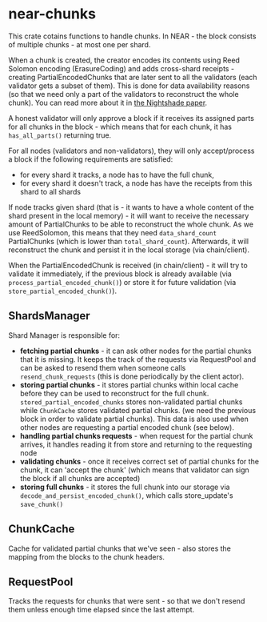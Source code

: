 # near-chunks

This crate cotains functions to handle chunks. In NEAR - the block consists of multiple chunks - at most one per shard.

When a chunk is created, the creator encodes its contents using Reed Solomon encoding (ErasureCoding) and adds cross-shard receipts - creating PartialEncodedChunks that are later sent to all the validators (each validator gets a subset of them). This is done for data availability reasons (so that we need only a part of the validators to reconstruct the whole chunk). You can read more about it in [the Nightshade paper](https://near.org/papers/nightshade).

A honest validator will only approve a block if it receives its assigned parts for all chunks in the block - which means that for each chunk, it has `has_all_parts()` returning true.

For all nodes (validators and non-validators), they will only accept/process a block if the following requirements are satisfied:

* for every shard it tracks, a node has to have the full chunk,
* for every shard it doesn't track, a node has have the receipts from this shard to all shards

If node tracks given shard (that is - it wants to have a whole content of the shard present in the local memory) - it will want to receive the necessary amount of PartialChunks to be able to reconstruct the whole chunk. As we use ReedSolomon, this means that they need `data_shard_count` PartialChunks (which is lower than `total_shard_count`). Afterwards, it will reconstruct the chunk and persist it in the local storage (via chain/client).

When the PartialEncodedChunk is received (in chain/client) - it will try to validate it immediately, if the previous block is already available (via `process_partial_encoded_chunk()`) or store it for future validation (via `store_partial_encoded_chunk()`).

## ShardsManager

Shard Manager is responsible for:

* **fetching partial chunks** - it can ask other nodes for the partial chunks that it is missing. It keeps the track of the requests via RequestPool and can be asked to resend them when someone calls `resend_chunk_requests` (this is done periodically by the client actor).
* **storing partial chunks** - it stores partial chunks within local cache before they can be used to reconstruct for the full chunk.
  `stored_partial_encoded_chunks` stores non-validated partial chunks while `ChunkCache` stores validated partial chunks. (we need the previous block in order to validate partial chunks). This data is also used when other nodes are requesting a partial encoded chunk (see below).
* **handling partial chunks requests** - when request for the partial chunk arrives, it handles reading it from store and returning to the requesting node
* **validating chunks** - once it receives correct set of partial chunks for the chunk, it can 'accept the chunk' (which means that validator can sign the block if all chunks are accepted)
* **storing full chunks** - it stores the full chunk into our storage via `decode_and_persist_encoded_chunk()`, which calls store_update's `save_chunk()`

## ChunkCache

Cache for validated partial chunks that we've seen - also stores the mapping from the blocks to the chunk headers.

## RequestPool

Tracks the requests for chunks that were sent - so that we don't resend them unless enough time elapsed since the last attempt.
